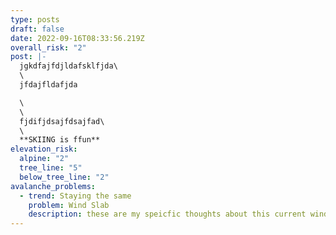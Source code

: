 ```yaml
---
type: posts
draft: false
date: 2022-09-16T08:33:56.219Z
overall_risk: "2"
post: |-
  j﻿gkdfajfdjldafsklfjda\
  \
  j﻿fdajfldafjda

  \
  \
  f﻿jdifjdsajfdsajfad\
  \
  **S﻿KIING is ffun**
elevation_risk:
  alpine: "2"
  tree_line: "5"
  below_tree_line: "2"
avalanche_problems:
  - trend: Staying the same
    problem: Wind Slab
    description: these are my speicfic thoughts about this current wind slab
---
```

